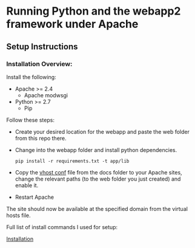 # Running Python and the webapp2 framework under Apache

## Setup Instructions

### Installation Overview:

Install the following:

* Apache >= 2.4
  * Apache modwsgi
* Python >= 2.7
  * Pip

Follow these steps:

* Create your desired location for the webapp and paste the web folder from this repo there.

* Change into the webapp folder and install python dependencies.

  `pip install -r requirements.txt -t app/lib`

* Copy the [vhost conf]("docs/python-webpp.conf") file from the docs folder to your Apache sites, change the relevant paths (to the web folder you just created) and enable it.

* Restart Apache

The site should now be available at the specified domain from the virtual hosts file.


Full list of install commands I used for setup:

[Installation]("docs/readme.md")
